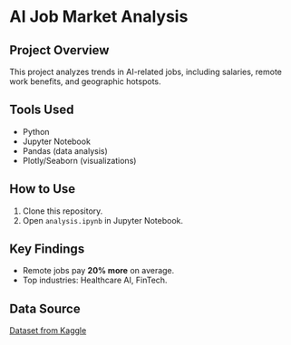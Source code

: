 # AI Job Market Analysis  

## Project Overview  
This project analyzes trends in AI-related jobs, including salaries, remote work benefits, and geographic hotspots.  

## Tools Used  
- Python  
- Jupyter Notebook  
- Pandas (data analysis)  
- Plotly/Seaborn (visualizations)  

## How to Use  
1. Clone this repository.  
2. Open `analysis.ipynb` in Jupyter Notebook.  

## Key Findings  
- Remote jobs pay **20% more** on average.  
- Top industries: Healthcare AI, FinTech.  

## Data Source  
[Dataset from Kaggle](https://www.kaggle.com/datasets/uom190346a/ai-powered-job-market-insights)  
